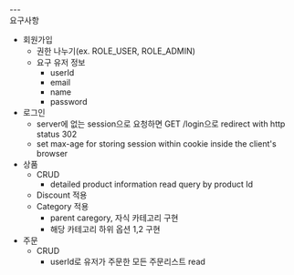 ---\
요구사항

- 회원가입
    - 권한 나누기(ex. ROLE_USER, ROLE_ADMIN)
    - 요구 유저 정보
        - userId
        - email
        - name
        - password
- 로그인
    - server에 없는 session으로 요청하면 GET /login으로 redirect with http status 302
    - set max-age for storing session within cookie inside the client's browser 
- 상품
	- CRUD
        - detailed product information read query by product Id
    - Discount 적용
	- Category 적용
		- parent caregory, 자식 카테고리 구현
		- 해당 카테고리 하위 옵션 1,2 구현
- 주문
    - CRUD
        - userId로 유저가 주문한 모든 주문리스트 read
